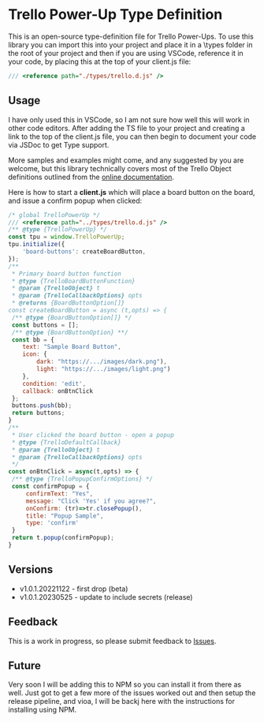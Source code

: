 # Trello Power-Up Type Definition

This is an open-source type-definition file for Trello Power-Ups. To use this library you can import this into your project and place it in a \types folder in the root of your project and then if you are using VSCode, reference it in your code, by placing this at the top of your client.js file:

```javascript
/// <reference path="./types/trello.d.js" />
```

## Usage

I have only used this in VSCode, so I am not sure how well this will work in other code editors. After adding the TS file to your project and creating a link to the top of the client.js file, you can then begin to document your code via JSDoc to get Type support. 

More samples and examples might come, and any suggested by you are welcome, but this library technically covers most of the Trello Object definitions outlined from the [online documentation](https://developer.atlassian.com/cloud/trello/power-ups/). 

Here is how to start a **client.js** which will place a board button on the board, and issue a confirm popup when clicked:

```javascript
/* global TrelloPowerUp */
/// <reference path="../types/trello.d.js" />
/** @type {TrelloPowerUp} */
const tpu = window.TrelloPowerUp;
tpu.initialize({
    'board-buttons': createBoardButton,
});
/**
 * Primary board button function
 * @type {TrelloBoardButtonFunction}
 * @param {TrelloObject} t
 * @param {TrelloCallbackOptions} opts
 * @returns {BoardButtonOption[]}
const createBoardButton = async (t,opts) => {
 /** @type {BoardButtonOption[]} */
 const buttons = [];
 /** @type {BoardButtonOption} **/
 const bb = {
    text: "Sample Board Button",
    icon: {
        dark: "https://.../images/dark.png"), 
        light: "https://.../images/light.png") 
    },
    condition: 'edit',
    callback: onBtnClick
 };
 buttons.push(bb);
 return buttons;
}
/**
 * User clicked the board button - open a popup
 * @type {TrelloDefaultCallback}
 * @param {TrelloObject} t
 * @param {TrelloCallbackOptions} opts
 */
const onBtnClick = async(t,opts) => {
 /** @type {TrelloPopupConfirmOptions} */
 const confirmPopup = {
     confirmText: "Yes",
     message: "Click 'Yes' if you agree?",
     onConfirm: (tr)=>tr.closePopup(),
     title: "Popup Sample",
     type: 'confirm'
 }
 return t.popup(confirmPopup);
}
```

## Versions

 - v1.0.1.20221122 - first drop (beta)
 - v1.0.1.20230525 - update to include secrets (release)

## Feedback

This is a work in progress, so please submit feedback to [Issues](https://github.com/davecra/Trello-Power-Up-TypeDefs/issues).

## Future

Very soon I will be adding this to NPM so you can install it from there as well. Just got to get a few more of the issues worked out and then setup the release pipeline, and vioa, I will be backj here with the instructions for installing using NPM.
